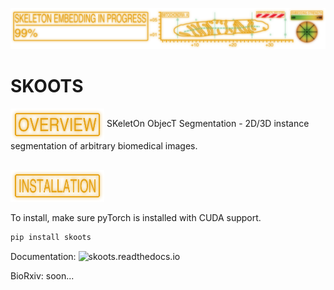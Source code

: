 ![](resources/skooting_in_progress_v2.png)

# SKOOTS

<img src="resources/overview.png" align="center" width="150px"/> 
SKeletOn ObjecT Segmentation - 2D/3D instance segmentation of arbitrary biomedical images.

## <img src="resources/installation.png" align="center" width="150px"/>

<!-- start installation -->
To install, make sure pyTorch is installed with CUDA support.

```bash
pip install skoots
```

Documentation: ![skoots.readthedocs.io](skoots.readthedocs.io)

BioRxiv: soon...

